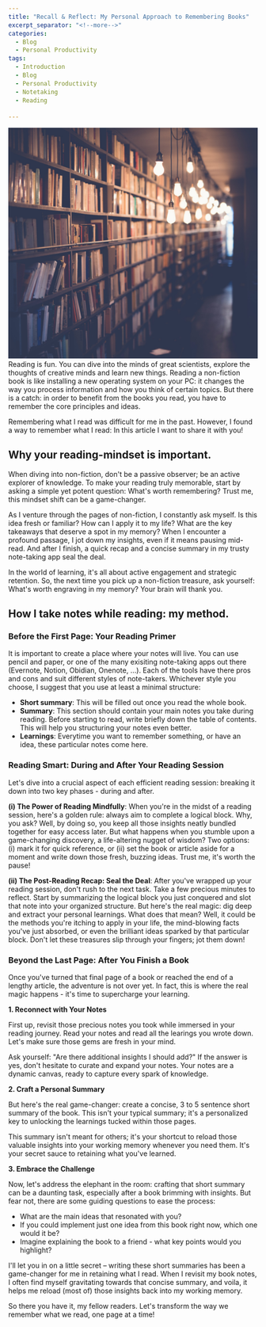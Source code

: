 ```yaml
---
title: "Recall & Reflect: My Personal Approach to Remembering Books"
excerpt_separator: "<!--more-->"
categories:
  - Blog
  - Personal Productivity
tags:
  - Introduction
  - Blog
  - Personal Productivity
  - Notetaking
  - Reading

---
```

![image](/assets/images/bookshelf_lights_unsplash.jpg)
Reading is fun. You can dive into the minds of great scientists, explore the thoughts of creative minds and learn new things. Reading a non-fiction book is like installing a new operating system on your PC: it changes the way you process information and how you think of certain topics. But there is a catch: in order to benefit from the books you read, you have to remember the core principles and ideas.

Remembering what I read was difficult for me in the past. However, I found a way to remember what I read: In this article I want to share it with you!

## Why your reading-mindset is important.
When diving into non-fiction, don't be a passive observer; be an active explorer of knowledge. To make your reading truly memorable, start by asking a simple yet potent question: What's worth remembering? Trust me, this mindset shift can be a game-changer.

As I venture through the pages of non-fiction, I constantly ask myself. Is this idea fresh or familiar? How can I apply it to my life? What are the key takeaways that deserve a spot in my memory? When I encounter a profound passage, I jot down my insights, even if it means pausing mid-read. And after I finish, a quick recap and a concise summary in my trusty note-taking app seal the deal.

In the world of learning, it's all about active engagement and strategic retention. So, the next time you pick up a non-fiction treasure, ask yourself: What's worth engraving in my memory? Your brain will thank you.

## How I take notes while reading: my method.

### Before the First Page: Your Reading Primer
It is important to create a place where your notes will live. You can use pencil and paper, or one of the many exisiting note-taking apps out there (Evernote, Notion, Obidian, Onenote, …). Each of the tools have there pros and cons and suit different styles of note-takers. Whichever style you choose, I suggest that you use at least a minimal structure:
- **Short summary**: This will be filled out once you read the whole book.
- **Summary**: This section should contain your main notes you take during reading. Before starting to read, write briefly down the table of contents. This will help you structuring your notes even better.
- **Learnings**: Everytime you want to remember something, or have an idea, these particular notes come here.

### Reading Smart: During and After Your Reading Session

Let's dive into a crucial aspect of each efficient reading session: breaking it down into two key phases - during and after.

**(i) The Power of Reading Mindfully**: When you're in the midst of a reading session, here's a golden rule: always aim to complete a logical block. Why, you ask? Well, by doing so, you keep all those insights neatly bundled together for easy access later. But what happens when you stumble upon a game-changing discovery, a life-altering nugget of wisdom? Two options: (i) mark it for quick reference, or (ii) set the book or article aside for a moment and write down those fresh, buzzing ideas. Trust me, it's worth the pause!

**(ii) The Post-Reading Recap: Seal the Deal**: After you've wrapped up your reading session, don't rush to the next task. Take a few precious minutes to reflect. Start by summarizing the logical block you just conquered and slot that note into your organized structure. But here's the real magic: dig deep and extract your personal learnings. What does that mean? Well, it could be the methods you're itching to apply in your life, the mind-blowing facts you've just absorbed, or even the brilliant ideas sparked by that particular block. Don't let these treasures slip through your fingers; jot them down!

### Beyond the Last Page: After You Finish a Book

Once you've turned that final page of a book or reached the end of a lengthy article, the adventure is not over yet. In fact, this is where the real magic happens - it's time to supercharge your learning.

**1. Reconnect with Your Notes**

First up, revisit those precious notes you took while immersed in your reading journey. Read your notes and read all the learings you wrote down. Let's make sure those gems are fresh in your mind.

Ask yourself: "Are there additional insights I should add?" If the answer is yes, don't hesitate to curate and expand your notes. Your notes are a dynamic canvas, ready to capture every spark of knowledge.

**2. Craft a Personal Summary**

But here's the real game-changer: create a concise, 3 to 5 sentence short summary of the book. This isn't your typical summary; it's a personalized key to unlocking the learnings tucked within those pages.

This summary isn't meant for others; it's your shortcut to reload those valuable insights into your working memory whenever you need them. It's your secret sauce to retaining what you've learned.

**3. Embrace the Challenge**

Now, let's address the elephant in the room: crafting that short summary can be a daunting task, especially after a book brimming with insights. But fear not, there are some guiding questions to ease the process:
- What are the main ideas that resonated with you?
- If you could implement just one idea from this book right now, which one would it be?
- Imagine explaining the book to a friend - what key points would you highlight?

I'll let you in on a little secret – writing these short summaries has been a game-changer for me in retaining what I read. When I revisit my book notes, I often find myself gravitating towards that concise summary, and voila, it helps me reload (most of) those insights back into my working memory.

So there you have it, my fellow readers. Let's transform the way we remember what we read, one page at a time!

